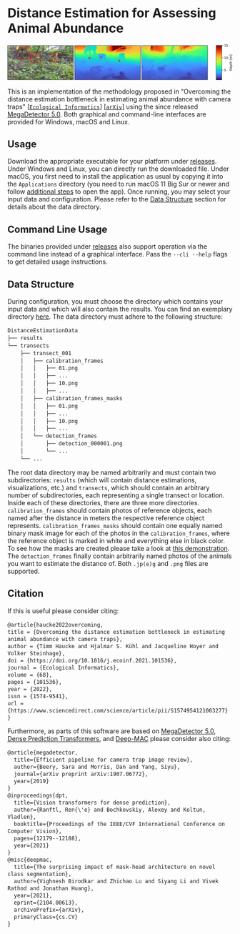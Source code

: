 # Distance Estimation for Assessing Animal Abundance

![Teaser](./assets/teaser.png)

This is an implementation of the methodology proposed in "Overcoming the distance estimation bottleneck in estimating animal abundance with camera traps" [[`Ecological Informatics`](https://doi.org/10.1016/j.ecoinf.2021.101536)] [[`arXiv`](https://arxiv.org/abs/2105.04244)] using the since released [MegaDetector 5.0](https://github.com/microsoft/CameraTraps/releases/tag/v5.0). Both graphical and command-line interfaces are provided for Windows, macOS and Linux.

## Usage

Download the appropriate executable for your platform under [releases](https://github.com/timmh/distance-estimation/releases). Under Windows and Linux, you can directly run the downloaded file. Under macOS, you first need to install the application as usual by copying it into the `Applications` directory (you need to run macOS 11 Big Sur or newer and follow [additional steps](https://support.apple.com/guide/mac-help/open-a-mac-app-from-an-unidentified-developer-mh40616/mac) to open the app). Once running, you may select your input data and configuration. Please refer to the [Data Structure](#data-structure) section for details about the data directory.

## Command Line Usage

The binaries provided under [releases](https://github.com/timmh/distance-estimation/releases) also support operation via the command line instead of a graphical interface. Pass the `--cli --help` flags to get detailed usage instructions.

## Data Structure

During configuration, you must choose the directory which contains your input data and which will also contain the results. You can find an exemplary directory [here](assets/demodata.zip). The data directory must adhere to the following structure:

```bash
DistanceEstimationData
├── results
└── transects
    ├── transect_001
    │   ├── calibration_frames
    │   │   ├── 01.png
    │   │   ├── ...
    │   │   ├── 10.png
    │   │   ├── ...
    │   ├── calibration_frames_masks
    │   │   ├── 01.png
    │   │   ├── ...
    │   │   ├── 10.png
    │   │   ├── ...
    │   └── detection_frames
    │       ├── detection_000001.png
    │       └── ...
    └── ...
```
The root data directory may be named arbitrarily and must contain two subdirectories: `results` (which will contain distance estimations, visualizations, etc.) and `transects`, which should contain an arbitrary number of subdirectories, each representing a single transect or location. Inside each of these directories, there are three more directories. `calibration_frames` should contain photos of reference objects, each named after the distance in meters the respective reference object represents. `calibration_frames_masks` should contain one equally named binary mask image for each of the photos in the `calibration_frames`, where the reference object is marked in white and everything else in black color. To see how the masks are created please take a look at [this demonstration](assets/mask_howto.mp4). The `detection_frames` finally contain arbitrarily named photos of the animals you want to estimate the distance of. Both `.jp(e)g` and `.png` files are supported.

## Citation

If this is useful please consider citing:
```
@article{haucke2022overcoming,
title = {Overcoming the distance estimation bottleneck in estimating animal abundance with camera traps},
author = {Timm Haucke and Hjalmar S. Kühl and Jacqueline Hoyer and Volker Steinhage},
doi = {https://doi.org/10.1016/j.ecoinf.2021.101536},
journal = {Ecological Informatics},
volume = {68},
pages = {101536},
year = {2022},
issn = {1574-9541},
url = {https://www.sciencedirect.com/science/article/pii/S1574954121003277}
}
```
Furthermore, as parts of this software are based on [MegaDetector 5.0](https://github.com/microsoft/CameraTraps/releases/tag/v5.0), [Dense Prediction Transformers](https://github.com/isl-org/DPT), and [Deep-MAC](https://github.com/tensorflow/models/blob/master/research/object_detection/g3doc/deepmac.md) please consider also citing:
```
@article{megadetector,
  title={Efficient pipeline for camera trap image review},
  author={Beery, Sara and Morris, Dan and Yang, Siyu},
  journal={arXiv preprint arXiv:1907.06772},
  year={2019}
}
@inproceedings{dpt,
  title={Vision transformers for dense prediction},
  author={Ranftl, Ren{\'e} and Bochkovskiy, Alexey and Koltun, Vladlen},
  booktitle={Proceedings of the IEEE/CVF International Conference on Computer Vision},
  pages={12179--12188},
  year={2021}
}
@misc{deepmac,
  title={The surprising impact of mask-head architecture on novel class segmentation},
  author={Vighnesh Birodkar and Zhichao Lu and Siyang Li and Vivek Rathod and Jonathan Huang},
  year={2021},
  eprint={2104.00613},
  archivePrefix={arXiv},
  primaryClass={cs.CV}
}
```
